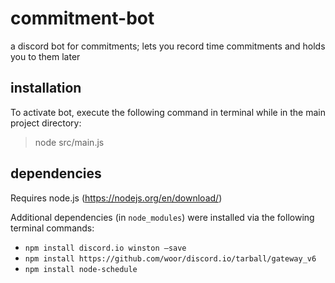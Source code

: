 # commitment-bot
a discord bot for commitments; lets you record time commitments and holds you to them later

## installation
To activate bot, execute the following command in terminal while in the main project directory:
> node src/main.js

## dependencies
Requires node.js (https://nodejs.org/en/download/)

Additional dependencies (in `node_modules`) were installed via the following terminal commands:
- `npm install discord.io winston –save`
- `npm install https://github.com/woor/discord.io/tarball/gateway_v6`
- `npm install node-schedule`
